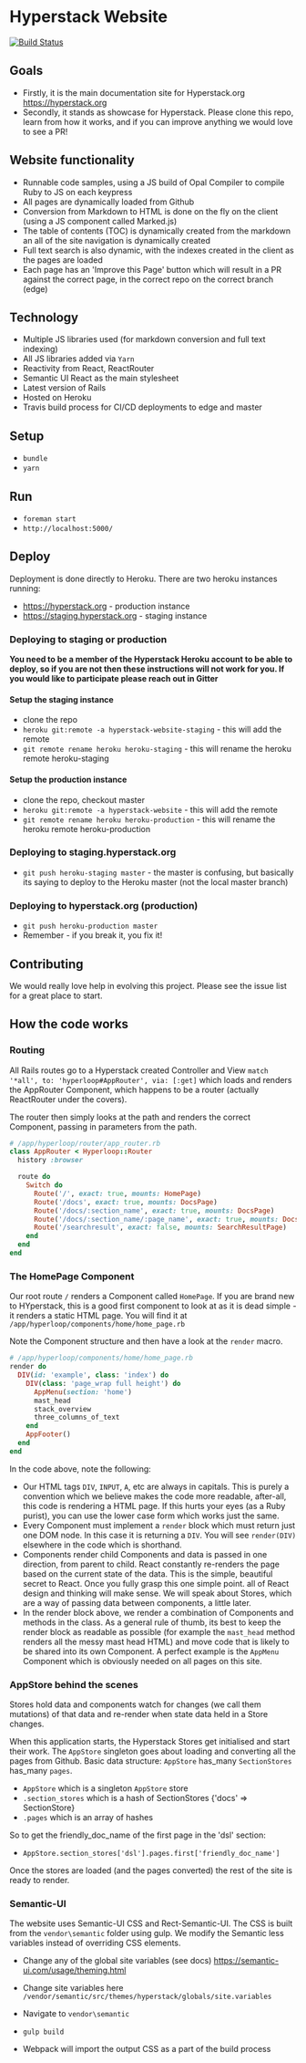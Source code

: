 # Hyperstack Website

[![Build Status](https://travis-ci.org/hyperstack-org/website.svg?branch=edge)](https://travis-ci.org/hyperstack-org/website)

## Goals

+ Firstly, it is the main documentation site for Hyperstack.org https://hyperstack.org
+ Secondly, it stands as showcase for Hyperstack. Please clone this repo, learn from how it works, and if you can improve anything we would love to see a PR!

## Website functionality

+ Runnable code samples, using a JS build of Opal Compiler to compile Ruby to JS on each keypress
+ All pages are dynamically loaded from Github
+ Conversion from Markdown to HTML is done on the fly on the client (using a JS component called Marked.js)
+ The table of contents (TOC) is dynamically created from the markdown an all of the site navigation is dynamically created
+ Full text search is also dynamic, with the indexes created in the client as the pages are loaded
+ Each page has an 'Improve this Page' button which will result in a PR against the correct page, in the correct repo on the correct branch (edge)

## Technology

+ Multiple JS libraries used (for markdown conversion and full text indexing)
+ All JS libraries added via `Yarn`
+ Reactivity from React, ReactRouter
+ Semantic UI React as the main stylesheet
+ Latest version of Rails
+ Hosted on Heroku
+ Travis build process for CI/CD deployments to edge and master

## Setup

+ `bundle`
+ `yarn`

## Run

+ `foreman start`
+ `http://localhost:5000/`

## Deploy

Deployment is done directly to Heroku. There are two heroku instances running:

+ https://hyperstack.org - production instance
+ https://staging.hyperstack.org - staging instance

### Deploying to staging or production

**You need to be a member of the Hyperstack Heroku account to be able to deploy, so if you are not then these instructions will not work for you. If you would like to participate please reach out in Gitter**

#### Setup the staging instance
+ clone the repo
+ `heroku git:remote -a hyperstack-website-staging` - this will add the remote
+ `git remote rename heroku heroku-staging` - this will rename the heroku remote heroku-staging

#### Setup the production instance
+ clone the repo, checkout master
+ `heroku git:remote -a hyperstack-website` - this will add the remote
+ `git remote rename heroku heroku-production` - this will rename the heroku remote heroku-production

### Deploying to staging.hyperstack.org
+ `git push heroku-staging master` - the master is confusing, but basically its saying to deploy to the Heroku master (not the local master branch)

### Deploying to hyperstack.org (production)
+ `git push heroku-production master`
+ Remember - if you break it, you fix it!

## Contributing

We would really love help in evolving this project. Please see the issue list for a great place to start.

## How the code works

### Routing

All Rails routes go to a Hyperstack created Controller and View `match '*all', to: 'hyperloop#AppRouter', via: [:get]` which loads and renders the AppRouter Component, which happens to be a router (actually ReactRouter under the covers).

The router then simply looks at the path and renders the correct Component, passing in parameters from the path.

```ruby
# /app/hyperloop/router/app_router.rb
class AppRouter < Hyperloop::Router
  history :browser

  route do
    Switch do
      Route('/', exact: true, mounts: HomePage)
      Route('/docs', exact: true, mounts: DocsPage)
      Route('/docs/:section_name', exact: true, mounts: DocsPage)
      Route('/docs/:section_name/:page_name', exact: true, mounts: DocsPage)
      Route('/searchresult', exact: false, mounts: SearchResultPage)
    end
  end
end
```

### The HomePage Component

Our root route `/` renders a Component called `HomePage`. If you are brand new to HYperstack, this is a good first component to look at as it is dead simple - it renders a static HTML page. You will find it at `/app/hyperloop/components/home/home_page.rb`

Note the Component structure and then have a look at the `render` macro.

```ruby
# /app/hyperloop/components/home/home_page.rb
render do
  DIV(id: 'example', class: 'index') do
    DIV(class: 'page_wrap full height') do
      AppMenu(section: 'home')
      mast_head
      stack_overview
      three_columns_of_text
    end
    AppFooter()
  end
end
```

In the code above, note the following:

+ Our HTML tags `DIV`, `INPUT`, `A`, etc are always in capitals. This is purely a convention which we believe makes the code more readable, after-all, this code is rendering a HTML page. If this hurts your eyes (as a Ruby purist), you can use the lower case form which works just the same.
+ Every Component must implement a `render` block which must return just one DOM node. In this case it is returning a `DIV`. You will see `render(DIV)` elsewhere in the code which is shorthand.
+ Components render child Components and data is passed in one direction, from parent to child. React constantly re-renders the page based on the current state of the data. This is the simple, beautiful secret to React. Once you fully grasp this one simple point. all of React design and thinking will make sense. We will speak about Stores, which are a way of passing data between components, a little later.
+ In the render block above, we render a combination of Components and methods in the class. As a general rule of thumb, its best to keep the render block as readable as possible (for example the `mast_head` method renders all the messy mast head HTML) and move code that is likely to be shared into its own Component. A perfect example is the `AppMenu` Component which is obviously needed on all pages on this site.

### AppStore behind the scenes

Stores hold data and components watch for changes (we call them mutations) of that data and re-render when state data held in a Store changes.

When this application starts, the Hyperstack Stores get initialised and start their work. The `AppStore` singleton goes about loading and converting all the pages from Github. Basic data structure: `AppStore` has_many `SectionStores` has_many `pages`.

+ `AppStore` which is a singleton `AppStore` store
+ `.section_stores` which is a hash of SectionStores {'docs' => SectionStore}
+ `.pages` which is an array of hashes

So to get the friendly_doc_name of the first page in the 'dsl' section:

+ `AppStore.section_stores['dsl'].pages.first['friendly_doc_name']`

Once the stores are loaded (and the pages converted) the rest of the site is ready to render.

### Semantic-UI

The website uses Semantic-UI CSS and Rect-Semantic-UI. The CSS is built from the `vendor\semantic` folder using gulp. We modify the Semantic less variables instead of overriding CSS elements.

+ Change any of the global site variables (see docs) https://semantic-ui.com/usage/theming.html

+ Change site variables here `/vendor/semantic/src/themes/hyperstack/globals/site.variables`
+ Navigate to `vendor\semantic`
+ `gulp build`
+ Webpack will import the output CSS as a part of the build process
